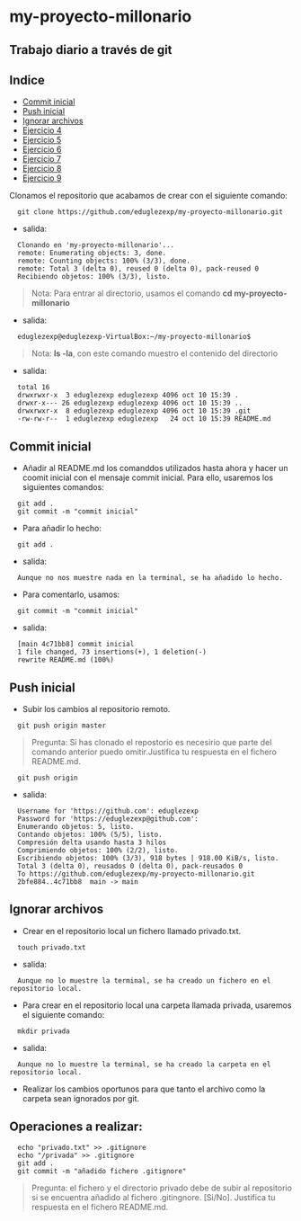 # my-proyecto-millonario

## Trabajo diario a través de git

## Indice

- [Commit inicial](#commitinicial)
- [Push inicial](#pushinicial)
- [Ignorar archivos](#ignorararchivos)
- [Ejercicio 4](#ejercicio4)
- [Ejercicio 5](#ejercicio5)
- [Ejercicio 6](#ejercicio6)
- [Ejercicio 7](#ejercicio7)
- [Ejercicio 8](#ejercicio8)
- [Ejercicio 9](#ejercicio9)

Clonamos el repositorio que acabamos de crear con el siguiente comando:

```code
  git clone https://github.com/eduglezexp/my-proyecto-millonario.git
```
- salida:

```code
  Clonando en 'my-proyecto-millonario'...
  remote: Enumerating objects: 3, done.
  remote: Counting objects: 100% (3/3), done.
  remote: Total 3 (delta 0), reused 0 (delta 0), pack-reused 0
  Recibiendo objetos: 100% (3/3), listo.
```

>Nota: Para entrar al directorio, usamos el comando __cd my-proyecto-millonario__

- salida:

```code 
  eduglezexp@eduglezexp-VirtualBox:~/my-proyecto-millonario$ 
```

>Nota: __ls -la__, con este comando muestro el contenido del directorio

- salida:

```code
  total 16
  drwxrwxr-x  3 eduglezexp eduglezexp 4096 oct 10 15:39 .
  drwxr-x--- 26 eduglezexp eduglezexp 4096 oct 10 15:39 ..
  drwxrwxr-x  8 eduglezexp eduglezexp 4096 oct 10 15:39 .git
  -rw-rw-r--  1 eduglezexp eduglezexp   24 oct 10 15:39 README.md
```

## Commit inicial <a name="commitinicial"></a>

- Añadir al README.md los comanddos utilizados hasta ahora y hacer un coomit inicial con el mensaje commit inicial. 
Para ello, usaremos los siguientes comandos:

```code
  git add .
  git commit -m "commit inicial"
```

- Para añadir lo hecho:

```code
  git add .
```
- salida:

```code
  Aunque no nos muestre nada en la terminal, se ha añadido lo hecho.
```

- Para comentarlo, usamos:

```code
  git commit -m "commit inicial"
```
- salida:

```code
  [main 4c71bb8] commit inicial
  1 file changed, 73 insertions(+), 1 deletion(-)
  rewrite README.md (100%)
```

## Push inicial <a name="pushinicial"></a>

- Subir los cambios al repositorio remoto.

```code
  git push origin master
```
>Pregunta: Si has clonado el repostorio es necesirio que parte del comando anterior puedo omitir.Justifica tu respuesta en el fichero README.md.

```code
  git push origin 
```

- salida:

```code
  Username for 'https://github.com': eduglezexp
  Password for 'https://eduglezexp@github.com': 
  Enumerando objetos: 5, listo.
  Contando objetos: 100% (5/5), listo.
  Compresión delta usando hasta 3 hilos
  Comprimiendo objetos: 100% (2/2), listo.
  Escribiendo objetos: 100% (3/3), 918 bytes | 918.00 KiB/s, listo.
  Total 3 (delta 0), reusados 0 (delta 0), pack-reusados 0
  To https://github.com/eduglezexp/my-proyecto-millonario.git
  2bfe884..4c71bb8  main -> main
```

## Ignorar archivos <a name="ignorararchivos"></a>

- Crear en el repositorio local un fichero llamado privado.txt.

```code
  touch privado.txt
```

- salida: 

```code
  Aunque no lo muestre la terminal, se ha creado un fichero en el repositorio local.
```

- Para crear en el repositorio local una carpeta llamada privada, usaremos el siguiente comando:

```code
  mkdir privada
```

- salida:

```code
  Aunque no lo muestre la terminal, se ha creado la carpeta en el repositorio local.
```

- Realizar los cambios oportunos para que tanto el archivo como la carpeta sean ignorados por git.

## Operaciones a realizar:

```code
  echo "privado.txt" >> .gitignore
  echo "/privada" >> .gitignore
  git add .
  git commit -m "añadido fichero .gitignore"
```

>Pregunta: el fichero y el directorio privado debe de subir al repositorio si se encuentra añadido al fichero .gitingnore. [Si/No]. Justifica tu respuesta en el fichero README.md.